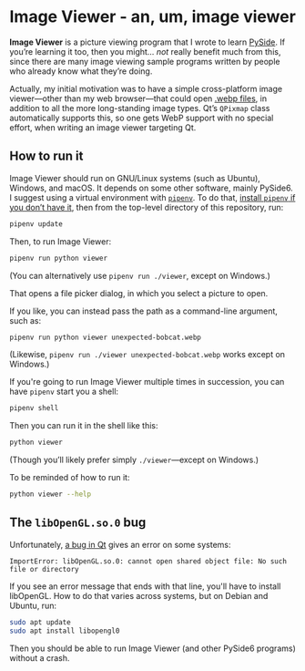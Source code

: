 # Image Viewer - an, um, image viewer

**Image Viewer** is a picture viewing program that I wrote to learn
[PySide](https://www.qt.io/qt-for-python). If you&rsquo;re learning it too,
then you might&hellip; *not* really benefit much from this, since there are
many image viewing sample programs written by people who already know what
they&rsquo;re doing.

Actually, my initial motivation was to have a simple cross-platform image
viewer&mdash;other than my web browser&mdash;that could open [.webp
files](https://en.wikipedia.org/wiki/WebP), in addition to all the more
long-standing image types. Qt&rsquo;s `QPixmap` class automatically supports
this, so one gets WebP support with no special effort, when writing an image
viewer targeting Qt.

## How to run it

Image Viewer should run on GNU/Linux systems (such as Ubuntu), Windows, and
macOS. It depends on some other software, mainly PySide6. I suggest using a
virtual environment with [`pipenv`](https://pypi.org/project/pipenv/). To do
that, [install `pipenv` if you don&rsquo;t have it](getting-pipenv.md), then
from the top-level directory of this repository, run:

```bash
pipenv update
```

Then, to run Image Viewer:

```bash
pipenv run python viewer
```

(You can alternatively use `pipenv run ./viewer`, except on Windows.)

That opens a file picker dialog, in which you select a picture to open.

If you like, you can instead pass the path as a command-line argument, such as:

```bash
pipenv run python viewer unexpected-bobcat.webp
```

(Likewise, `pipenv run ./viewer unexpected-bobcat.webp` works except on
Windows.)

If you're going to run Image Viewer multiple times in succession, you can have
`pipenv` start you a shell:

```bash
pipenv shell
```

Then you can run it in the shell like this:

```bash
python viewer
```

(Though you&rsquo;ll likely prefer simply `./viewer`&mdash;except on Windows.)

To be reminded of how to run it:

```bash
python viewer --help
```

## The `libOpenGL.so.0` bug

Unfortunately, [a bug in Qt](https://bugreports.qt.io/browse/PYSIDE-1547) gives
an error on some systems:

```text
ImportError: libOpenGL.so.0: cannot open shared object file: No such file or directory
```

If you see an error message that ends with that line, you'll have to install
libOpenGL. How to do that varies across systems, but on Debian and Ubuntu, run:

```bash
sudo apt update
sudo apt install libopengl0
```

Then you should be able to run Image Viewer (and other PySide6 programs)
without a crash.
